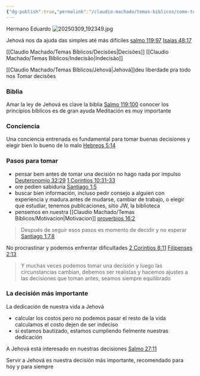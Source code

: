 ```yaml
---
{"dg-publish":true,"permalink":"/claudio-machado/temas-biblicos/como-tomar-boas-decisoes/","tags":["Decidir","decisiones"]}
---
```


Hermano Eduardo 
![20250309_192349.jpg](/img/user/07%20-%20Personal/Im%C3%A1genes/20250309_192349.jpg)

Jehová nos da ajuda das simples até más difíciles [salmo 119;97](https://wol.jw.org/es/wol/b/r4/lp-s/nwtsty/19/119#v=19:119:97)
[Isaías 48:17](https://wol.jw.org/es/wol/b/r4/lp-s/nwtsty/23/48#v=23:48:17) 

[[Claudio Machado/Temas Bíblicos/Decisões\|Decisões]] 
[[Claudio Machado/Temas Bíblicos/Indecisão\|Indecisão]] 

[[Claudio Machado/Temas Bíblicos/Jehová\|Jehová]]deu liberdade pra todo nos Tomar decisões

### Biblia 
Amar la ley de Jehová es clave la biblia 
[Salmo 119:100](https://wol.jw.org/es/wol/b/r4/lp-s/nwtsty/19/119#v=19:119:100) conocer los principios bíblicos es de gran ayuda 
Meditación es muy importante 
### Conciencia 
Una conciencia entrenada es fundamental para tomar buenas decisiones y elegir bien lo bueno de lo malo [Hebreos 5:14](https://wol.jw.org/es/wol/b/r4/lp-s/nwtsty/58/5#v=58:5:14)

### Pasos para tomar 
- pensar bem antes de tomar una decisión no hago nada por impulso [Deuteronomio 32:29](https://wol.jw.org/es/wol/b/r4/lp-s/nwtsty/5/32#v=5:32:29) [1 Corintios 10:31-33](https://wol.jw.org/es/wol/b/r4/lp-s/nwtsty/46/10#v=46:10:31-46:10:33)
- ore pedien sabiduría [Santiago 1:5](https://wol.jw.org/es/wol/b/r4/lp-s/nwtsty/59/1#v=59:1:5)
- buscar bien información, incluso pedir consejo a alguien con experiencia y madura.antes de mudarse, cambiar de trabajo, o elegir que estudiar, tenemos publicaciones, sitio JW, la biblioteca 
- pensemos en nuestra [[Claudio Machado/Temas Bíblicos/Motivacion\|Motivacion]] [proverbios 16:2](https://wol.jw.org/es/wol/b/r4/lp-s/nwtsty/20/16#v=20:16:2) 


>Después de seguir esos pasos es momento de decidir y no esperar [Santiago 1:7,8](https://wol.jw.org/es/wol/b/r4/lp-s/nwtsty/59/1#v=59:1:7-59:1:8)

No procrastinar y podemos enfrentar dificultades [2 Corintios 8:11](https://wol.jw.org/es/wol/b/r4/lp-s/nwtsty/47/8#v=47:8:11) [Filipenses 2:13](https://wol.jw.org/es/wol/b/r4/lp-s/nwtsty/50/2#v=50:2:13)

>Y muchas veces podemos tomar una decisión y luego las circunstancias cambian, debemos ser realistas y hacemos ajustes a las decisiones que toman antes, seamos siempre equilibrado 

### La decisión más importante 
La dedicación de nuestra vida a Jehová 
- calcular los costos pero no podemos pasar el resto de la vida calculamos el costo dejen de ser indeciso 
- si estamos bautizado, estamos cumpliendo fielmente nuestras dedicación 

A Jehová está interesado en nuestras decisiones 
[Salmo 27:11](https://wol.jw.org/es/wol/b/r4/lp-s/nwtsty/19/27#v=19:27:11)

Servir a Jehová es nuestra decisión más importante, recomendado para hoy y para siempre 
